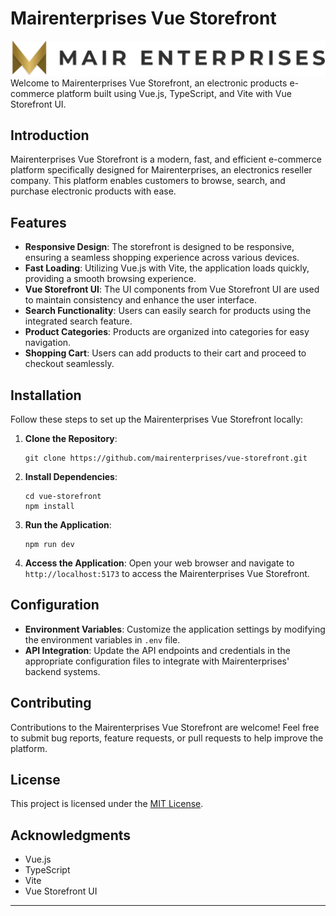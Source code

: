 
# Mairenterprises Vue Storefront
![alt text](/public/logo-inline-long.svg)
Welcome to Mairenterprises Vue Storefront, an electronic products e-commerce platform built using Vue.js, TypeScript, and Vite with Vue Storefront UI.

## Introduction

Mairenterprises Vue Storefront is a modern, fast, and efficient e-commerce platform specifically designed for Mairenterprises, an electronics reseller company. This platform enables customers to browse, search, and purchase electronic products with ease.

## Features

- **Responsive Design**: The storefront is designed to be responsive, ensuring a seamless shopping experience across various devices.
- **Fast Loading**: Utilizing Vue.js with Vite, the application loads quickly, providing a smooth browsing experience.
- **Vue Storefront UI**: The UI components from Vue Storefront UI are used to maintain consistency and enhance the user interface.
- **Search Functionality**: Users can easily search for products using the integrated search feature.
- **Product Categories**: Products are organized into categories for easy navigation.
- **Shopping Cart**: Users can add products to their cart and proceed to checkout seamlessly.

## Installation

Follow these steps to set up the Mairenterprises Vue Storefront locally:

1. **Clone the Repository**:
   ```
   git clone https://github.com/mairenterprises/vue-storefront.git
   ```

2. **Install Dependencies**:
   ```
   cd vue-storefront
   npm install
   ```

3. **Run the Application**:
   ```
   npm run dev
   ```

4. **Access the Application**:
   Open your web browser and navigate to `http://localhost:5173` to access the Mairenterprises Vue Storefront.

## Configuration

- **Environment Variables**: Customize the application settings by modifying the environment variables in `.env` file.
- **API Integration**: Update the API endpoints and credentials in the appropriate configuration files to integrate with Mairenterprises' backend systems.

## Contributing

Contributions to the Mairenterprises Vue Storefront are welcome! Feel free to submit bug reports, feature requests, or pull requests to help improve the platform.

## License

This project is licensed under the [MIT License](LICENSE).

## Acknowledgments

- Vue.js
- TypeScript
- Vite
- Vue Storefront UI

---
